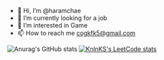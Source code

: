- 👋 Hi, I’m @haramchae
- 🌱 I’m currently looking for a job
- 👀 I’m interested in Game
- 📫 How to reach me cogkfk5@gmail.com


![Anurag's GitHub stats](https://github-readme-stats.vercel.app/api?username=haramchae&show_icons=true&theme=radical)
[![KnlnKS's LeetCode stats](https://leetcode-stats-six.vercel.app/?username=cogkfka5&theme=dark)](https://github.com/KnlnKS/leetcode-stats)
<!---
haramchae/haramchae is a ✨ special ✨ repository because its `README.md` (this file) appears on your GitHub profile.
You can click the Preview link to take a look at your changes.
--->
